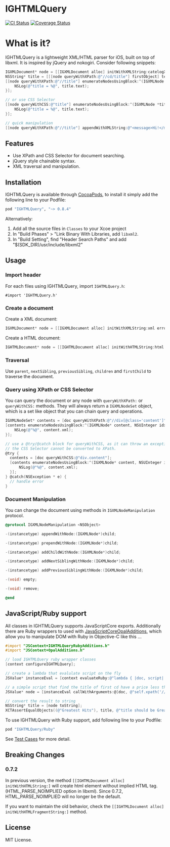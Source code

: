 
# IGHTMLQuery


[![CI Status](http://img.shields.io/travis/serluca/IGHTMLQuery.svg?style=flat)](https://travis-ci.org/serluca/IGHTMLQuery)
[![Coverage Status](https://coveralls.io/repos/serluca/IGHTMLQuery/badge.svg?branch=master)](https://coveralls.io/r/serluca/IGHTMLQuery?branch=master)




# What is it?

IGHTMLQuery is a lightweight XML/HTML parser for iOS, built on top of libxml. It is inspired by jQuery and nokogiri. Consider following snippets:

```objective-c
IGXMLDocument* node = [[IGXMLDocument alloc] initWithXMLString:catelogXml error:nil];
NSString* title = [[[node queryWithXPath:@"//cd/title"] firstObject] text];
[[node queryWithXPath:@"//title"] enumerateNodesUsingBlock:^(IGXMLNode *title, NSUInteger idx, BOOL *stop) {
    NSLog(@"title = %@", title.text);
}];

// or use CSS Selector
[[node queryWithCSS:@"title"] enumerateNodesUsingBlock:^(IGXMLNode *title, NSUInteger idx, BOOL *stop) {
    NSLog(@"title = %@", title.text);
}];

// quick manipulation
[[node queryWithXPath:@"//title"] appendWithXMLString:@"<message>Hi!</message>"];
```

## Features

- Use XPath and CSS Selector for document searching.
- jQuery style chainable syntax.
- XML traversal and manipulation.

## Installation

IGHTMLQuery is available through [CocoaPods](http://cocoapods.org/), to install it simply add the following line to your Podfile:

```ruby
pod "IGHTMLQuery", "~> 0.8.4"
```

Alternatively:

1. Add all the source files in ```Classes``` to your Xcoe project
2. In "Build Phases" > "Link Binary With Libraries, add ```libxml2```.
3. In "Build Setting", find "Header Search Paths" and add "$(SDK_DIR)/usr/include/libxml2"

## Usage

### Import header

For each files using IGHTMLQuery, import ```IGHTMLQuery.h```:

```
#import 'IGHTMLQuery.h'
```

### Create a document

Create a XML document:

```objective-c
IGXMLDocument* node = [[IGXMLDocument alloc] initWithXMLString:xml error:nil];
```

Create a HTML document:

```objective-c
IGHTMLDocument* node = [[IGHTMLDocument alloc] initWithHTMLString:html error:nil];
```

### Traversal

Use ```parent```, ```nextSibling```, ```previousSibling```, ```children``` and ```firstChild``` to traverse the document.

### Query using XPath or CSS Selector

You can query the document or any node with ```queryWithXPath:``` or ```queryWithCSS:``` methods. They will always return a ```IGXMLNodeSet``` object, which is a set like object that you can chain query and operations.

```objective-c
IGXMLNodeSet* contents = [doc queryWithXPath:@"//div[@class='content']"];
[contents enumerateNodesUsingBlock:^(IGXMLNode* content, NSUInteger idx, BOOL *stop){
    NSLog(@"%@", content.xml);
}];

// use a @try/@catch block for queryWithCSS, as it can throw an exception if 
// the CSS Selector cannot be converted to XPath.
@try {
  contents = [doc queryWithCSS:@"div.content"];
  [contents enumerateNodesUsingBlock:^(IGXMLNode* content, NSUInteger idx, BOOL *stop){
      NSLog(@"%@", content.xml);
  }];
} @catch(NSException * e) {
  // handle error
}
```

### Document Manipulation

You can change the document using methods in ```IGXMLNodeManipulation``` protocol.

```objective-c
@protocol IGXMLNodeManipulation <NSObject>

-(instancetype) appendWithNode:(IGXMLNode*)child;

-(instancetype) prependWithNode:(IGXMLNode*)child;

-(instancetype) addChildWithNode:(IGXMLNode*)child;

-(instancetype) addNextSiblingWithNode:(IGXMLNode*)child;

-(instancetype) addPreviousSiblingWithNode:(IGXMLNode*)child;

-(void) empty;

-(void) remove;

@end

```

## JavaScript/Ruby support

All classes in IGHTMLQuery supports JavaScriptCore exports. Additionally there
are Ruby wrappers to used with [JavaScriptCoreOpalAdditions](https://github.com/siuying/JavaScriptCoreOpalAdditions), which allow you to manipulate DOM with Ruby in Objective-C like this ...

```objective-c
#import "JSContext+IGHTMLQueryRubyAdditions.h"
#import "JSContext+OpalAdditions.h"

// load IGHTMLQuery ruby wrapper classes
[context configureIGHTMLQuery];

// create a lambda that evalulate script on the fly
JSValue* instanceEval = [context evaluateRuby:@"lambda { |doc, script| XMLNode.new(doc).instance_eval(&eval(\"lambda { #{script} }\")) }"];

// a simple script that find the title of first cd have a price less than 9.0
JSValue* node = [instanceEval callWithArguments:@[doc, @"self.xpath('//cd').find {|node| node.xpath('./price').text.to_f < 9.0 }.xpath('./title').text"]];

// convert the result to string
NSString* title = [node toString];
XCTAssertEqualObjects((@"Greatest Hits"), title, @"title should be Greatest Hits");
```

To use IGHTMLQuery with Ruby support, add following line to your Podfile:

```ruby
pod "IGHTMLQuery/Ruby"
```

See [Test Cases](https://github.com/siuying/IGHTMLQuery/blob/master/IGHTMLQueryTests/IGRubyTests.m) for more detail.

## Breaking Changes

### 0.7.2

In previous version, the method ``[[IGHTMLDocument alloc] initWithHTMLString:]`` will create html element without implied HTML tag. (HTML_PARSE_NOIMPLIED option in libxml). Since 0.7.2, HTML_PARSE_NOIMPLIED will no longer be the default.

If you want to maintain the old behavior, check the ``[[IGHTMLDocument alloc] initWithHTMLFragmentString:]`` method.

## License

MIT License.
